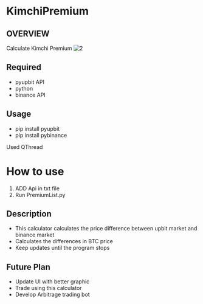 KimchiPremium
======================
OVERVIEW
--------------------
Calculate Kimchi Premium
![2](https://user-images.githubusercontent.com/86776597/211915675-3862af0f-32c4-48fd-8880-a9e800384150.PNG)

Required
---------------
* pyupbit API
* python 
* binance API

Usage
-------------
* pip install pyupbit
* pip install pybinance

Used QThread

# How to use
1. ADD Api in txt file
2. Run PremiumList.py

Description
----------
* This calculator calculates the price difference between upbit market and binance market
* Calculates the differences in BTC price
* Keep updates until the program stops

Future Plan
--------------
* Update UI with better graphic
* Trade using this calculator
* Develop Arbitrage trading bot

